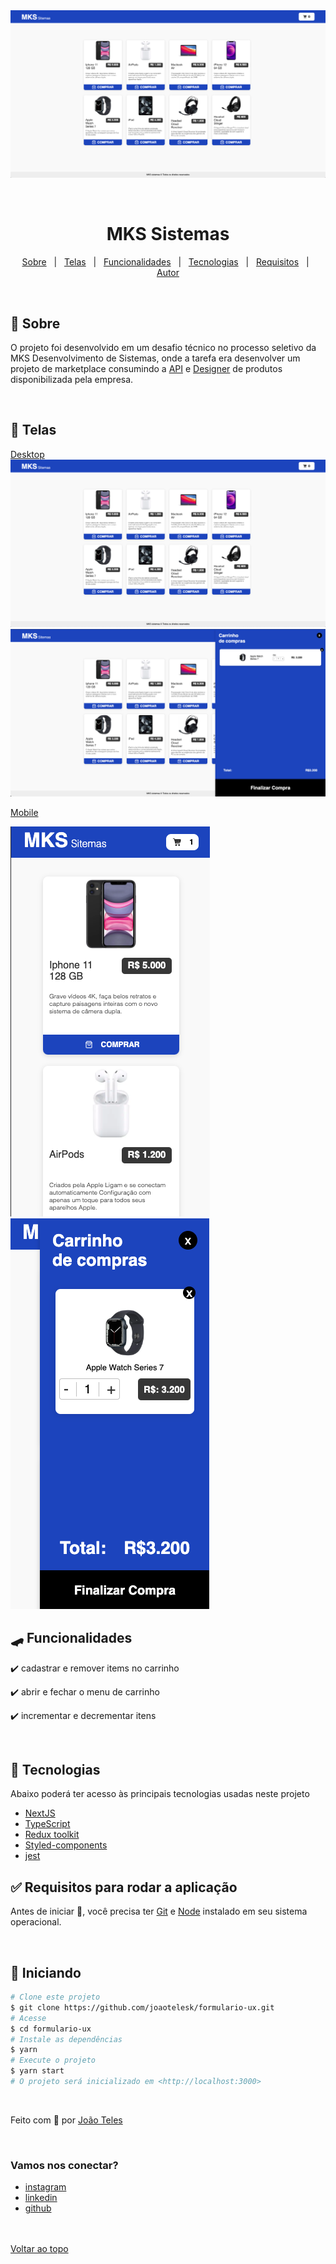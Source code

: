 <div align="center" id="top">
  <img src="./public/desktop-1.png" alt="pagina home" />

&#xa0;

</div>

<h1 align="center">MKS Sistemas</h1>

<!-- Status -->

<!-- <h4 align="center">
	🚧  [texto] 🚀 Under construction...  🚧
</h4>
<hr> -->

<p align="center">
  <a href="#-sobre">Sobre</a> &#xa0; | &#xa0;
  <a href="#Telas">Telas</a> &#xa0; | &#xa0;
  <a href="#skateboard-funcionalidades">Funcionalidades</a> &#xa0; | &#xa0;
  <a href="#rocket-tecnologias">Tecnologias</a> &#xa0; | &#xa0;
  <a href="#white_check_mark-requisitos-para-rodar-a-aplicação">Requisitos</a> &#xa0; | &#xa0;
  <a href="https://github.com/andrelinos" target="_blank">Autor</a>
</p>

<br>

## 🧠 Sobre

O projeto foi desenvolvido em um desafio técnico no processo seletivo da MKS Desenvolvimento de Sistemas, onde a tarefa era desenvolver um projeto de marketplace consumindo a [API](https://mks-challenge-api-frontend.herokuapp.com/api-docs/#/Product/get_products) e [Designer](https://www.figma.com/file/Z4z8osDbK1ET7cjNzFRMrK/MKS-Front-end-challenge?node-id=5%3A207&t=6uebScWQZ1h1vuYk-0) de produtos disponibilizada pela empresa.

<br/>

## 📱 Telas

[Desktop]()
<img src="./public/desktop-1.png" alt="pagina home" />
<img src="./public/desktop-2.png" alt="pagina home" />
<br/>

[Mobile]()

<img src="./public/mobile-1.png" alt="pagina home" />
<img src="./public/mobile-2.png" alt="pagina home" />

<br/>

## 🛹 Funcionalidades

✔️ cadastrar e remover items no carrinho

✔️ abrir e fechar o menu de carrinho

✔️ incrementar e decrementar itens

<br/>

## 🚀 Tecnologias

Abaixo poderá ter acesso às principais tecnologias usadas neste projeto

- [NextJS](https://nextjs.org/)
- [TypeScript](https://www.typescriptlang.org/)
- [Redux toolkit](https://redux-toolkit.js.org/)
- [Styled-components](https://styled-components.com/)
- [jest](https://jestjs.io/pt-BR/)

## ✅ Requisitos para rodar a aplicação

Antes de iniciar 🏁, você precisa ter [Git](https://git-scm.com) e [Node](https://nodejs.org/en/) instalado em seu sistema operacional.

<br/>

## 🏁 Iniciando

```bash
# Clone este projeto
$ git clone https://github.com/joaotelesk/formulario-ux.git
# Acesse
$ cd formulario-ux
# Instale as dependências
$ yarn
# Execute o projeto
$ yarn start
# O projeto será inicializado em <http://localhost:3000>
```

<br/>

Feito com 💜 por <a href="https://github.com/joaotelesk" target="_blank">João Teles</a>

&#xa0;

### Vamos nos conectar?

- [instagram](https://www.instagram.com/jaootelesk)
- [linkedin](www.linkedin.com/in/joaotelesk)
- [github](https://github.com/joaotelesk)

<br />
<br />
<a href="#top">Voltar ao topo</a>
